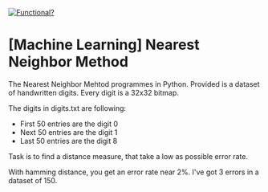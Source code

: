 [![Functional?](https://img.shields.io/badge/Functional%3F-yes-green.svg)](https://shields.io/)

# [Machine Learning] Nearest Neighbor Method

The Nearest Neighbor Mehtod programmes in Python. Provided is a dataset of handwritten digits.
Every digit is a 32x32 bitmap.

The digits in digits.txt are following:

- First 50 entries are the digit 0
- Next 50 entries are the digit 1
- Last 50 entries are the digit 8

Task is to find a distance measure, that take a low as possible error rate.

With hamming distance, you get an error rate near 2%. I've got 3 errors in a dataset of 150.